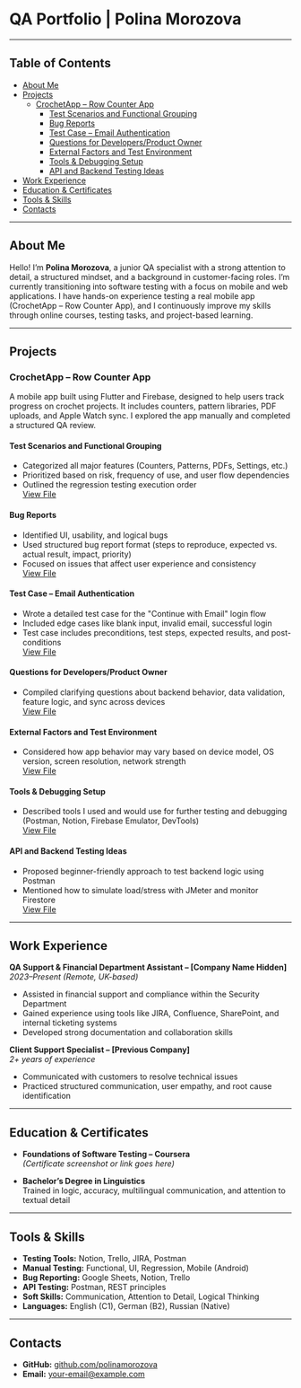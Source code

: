 # QA Portfolio | Polina Morozova

---

## Table of Contents

- [About Me](#about-me)
- [Projects](#projects)
  - [CrochetApp – Row Counter App](#crochetapp--row-counter-app)
    - [Test Scenarios and Functional Grouping](#test-scenarios-and-functional-grouping)
    - [Bug Reports](#bug-reports)
    - [Test Case – Email Authentication](#test-case--email-authentication)
    - [Questions for Developers/Product Owner](#questions-for-developersproduct-owner)
    - [External Factors and Test Environment](#external-factors-and-test-environment)
    - [Tools & Debugging Setup](#tools--debugging-setup)
    - [API and Backend Testing Ideas](#api-and-backend-testing-ideas)
- [Work Experience](#work-experience)
- [Education & Certificates](#education--certificates)
- [Tools & Skills](#tools--skills)
- [Contacts](#contacts)

---

## About Me

Hello! I’m **Polina Morozova**, a junior QA specialist with a strong attention to detail, a structured mindset, and a background in customer-facing roles. I’m currently transitioning into software testing with a focus on mobile and web applications. I have hands-on experience testing a real mobile app (CrochetApp – Row Counter App), and I continuously improve my skills through online courses, testing tasks, and project-based learning.

---

## Projects

### CrochetApp – Row Counter App

A mobile app built using Flutter and Firebase, designed to help users track progress on crochet projects. It includes counters, pattern libraries, PDF uploads, and Apple Watch sync. I explored the app manually and completed a structured QA review.

#### Test Scenarios and Functional Grouping

- Categorized all major features (Counters, Patterns, PDFs, Settings, etc.)
- Prioritized based on risk, frequency of use, and user flow dependencies
- Outlined the regression testing execution order  
[View File](link-to-test-scenarios.md)

#### Bug Reports

- Identified UI, usability, and logical bugs
- Used structured bug report format (steps to reproduce, expected vs. actual result, impact, priority)
- Focused on issues that affect user experience and consistency  
[View File](link-to-bug-reports.md)

#### Test Case – Email Authentication

- Wrote a detailed test case for the "Continue with Email" login flow
- Included edge cases like blank input, invalid email, successful login
- Test case includes preconditions, test steps, expected results, and post-conditions  
[View File](link-to-test-case.md)

#### Questions for Developers/Product Owner

- Compiled clarifying questions about backend behavior, data validation, feature logic, and sync across devices  
[View File](link-to-questions.md)

#### External Factors and Test Environment

- Considered how app behavior may vary based on device model, OS version, screen resolution, network strength  
[View File](link-to-environment-testing.md)

#### Tools & Debugging Setup

- Described tools I used and would use for further testing and debugging (Postman, Notion, Firebase Emulator, DevTools)  
[View File](link-to-tools.md)

#### API and Backend Testing Ideas

- Proposed beginner-friendly approach to test backend logic using Postman
- Mentioned how to simulate load/stress with JMeter and monitor Firestore  
[View File](link-to-api-tests.md)

---

## Work Experience

**QA Support & Financial Department Assistant – [Company Name Hidden]**  
*2023–Present (Remote, UK-based)*  
- Assisted in financial support and compliance within the Security Department  
- Gained experience using tools like JIRA, Confluence, SharePoint, and internal ticketing systems  
- Developed strong documentation and collaboration skills

**Client Support Specialist – [Previous Company]**  
*2+ years of experience*  
- Communicated with customers to resolve technical issues  
- Practiced structured communication, user empathy, and root cause identification

---

## Education & Certificates

- **Foundations of Software Testing – Coursera**  
  *(Certificate screenshot or link goes here)*

- **Bachelor’s Degree in Linguistics**  
  Trained in logic, accuracy, multilingual communication, and attention to textual detail

---

## Tools & Skills

- **Testing Tools:** Notion, Trello, JIRA, Postman  
- **Manual Testing:** Functional, UI, Regression, Mobile (Android)  
- **Bug Reporting:** Google Sheets, Notion, Trello  
- **API Testing:** Postman, REST principles  
- **Soft Skills:** Communication, Attention to Detail, Logical Thinking  
- **Languages:** English (C1), German (B2), Russian (Native)

---

## Contacts

- **GitHub:** [github.com/polinamorozova](https://github.com/polinamorozova)  
- **Email:** your-email@example.com
